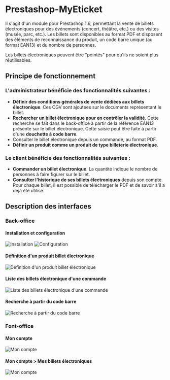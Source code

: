 Prestashop-MyEticket
====================

Il s'agit d'un module pour Prestashop 1.6, permettant la vente de billets électroniques pour des événements (concert, théâtre, etc.) ou des visites (musée, parc, etc.). Les billets sont disponibles au format PDF et disposent des éléments de reconnaissance du produit, un code barre unique (au format EAN13) et du nombre de personnes.

Les billets électroniques peuvent être "pointés" pour qu'ils ne soient plus réutilisables.

Principe de fonctionnement
--------------------------

### L'administrateur bénéficie des fonctionnalités suivantes :

  - **Définir des conditions générales de vente dédiées aux billets électronique**. Ces CGV sont ajoutées sur le documents représentant le billet.
  - **Rechercher un billet électronique pour en contrôler la validité**. Cette recherche se fait dans le back-office à partir de la référence EAN13 présente sur le billet électronique. Cette saisie peut être faite à partir d'une **douchette à code barre**.
  - Consulter le billet électronique depuis un commande, au format PDF.
  - **Définir un produit comme un produit de type billeterie électronique**.

### Le client bénéficie des fonctionnalités suivantes :

  - **Commander un billet électronique**. La quantité indique le nombre de personnes à faire figurer sur le billet.
  - **Consulter l'historique de ses billets électroniques** depuis son compte. Pour chaque billet, il est possible de télécharger le PDF et de savoir s'il a déjà été utilisé.

Description des interfaces
--------------------------

### Back-office

#### Installation et configuration
![Installation](https://digitalmeteorit.files.wordpress.com/2016/06/bomodulelist.png "Installation")
![Configuration](https://digitalmeteorit.files.wordpress.com/2016/06/bomoduleconfig.png "Configuration")

#### Définition d'un produit billet électronique
![Définition d'un produit billet électronique](https://digitalmeteorit.files.wordpress.com/2016/06/boproductedit.png "Définition d'un produit billet électronique")

#### Liste des billets électronique d'une commande
![Liste des billets électronique d'une commande](https://digitalmeteorit.files.wordpress.com/2016/06/boticketorder.png "Liste des billets électronique d'une commande")

#### Recherche à partir du code barre
![Recherche à partir du code barre](https://digitalmeteorit.files.wordpress.com/2016/06/boean13search.png "Recherche à partir du code barre")

### Font-office

#### Mon compte
![Mon compte](https://digitalmeteorit.files.wordpress.com/2016/06/fomyaccount.png "Mon compte")

#### Mon compte > Mes billets électroniques
![Mon compte](https://digitalmeteorit.files.wordpress.com/2016/06/focustomercTickets.png "Mon compte")
